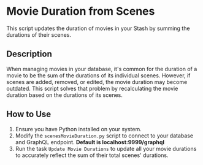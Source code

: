# Movie Duration from Scenes

This script updates the duration of movies in your Stash by summing the durations of their scenes.

## Description

When managing movies in your database, it's common for the duration of a movie to be the sum of the durations of its individual scenes. However, if scenes are added, removed, or edited, the movie duration may become outdated. This script solves that problem by recalculating the movie duration based on the durations of its scenes.

## How to Use

1. Ensure you have Python installed on your system.
2. Modify the `scenesMovieDuration.py` script to connect to your database and GraphQL endpoint. **Default is localhost:9999/graphql**
3. Run the task `Update Movie Durations` to update all your movie durations to accurately reflect the sum of their total scenes' durations.

